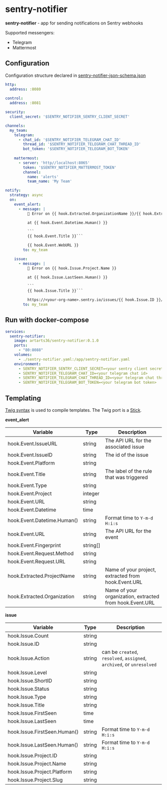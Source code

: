 # sentry-notifier

**sentry-notifier** - app for sending notifications on Sentry webhooks

Supported messengers:
- Telegram
- Mattermost

## Configuration

Configuration structure declared in [sentry-notifier-json-schema.json](./sentry-notifier-json-schema.json)

```yaml
http:
  address: :8080
  
control:
  address: :8081

security:
  client_secret: '$SENTRY_NOTIFIER_SENTRY_CLIENT_SECRET'

channels:
  my_team:
    telegram:
      - chat_id: '$SENTRY_NOTIFIER_TELEGRAM_CHAT_ID'
        thread_id: '$SENTRY_NOTIFIER_TELEGRAM_CHAT_THREAD_ID'
        bot_token: '$SENTRY_NOTIFIER_TELEGRAM_BOT_TOKEN'
        
    mattermost:
      - server: 'http//localhost:8065'
        token: '$SENTRY_NOTIFIER_MATTERMOST_TOKEN'
        channel:
          name: 'alerts'
          team_name: 'My Team'

notify:
  strategy: async
  on:
    event_alert:
      - message: |
          🚨 Error on {{ hook.Extracted.OrganizationName }}/{{ hook.Extracted.ProjectSlug }}

          at {{ hook.Event.Datetime.Human() }}

          ```
          {{ hook.Event.Title }}```

          {{ hook.Event.WebURL }}
        to: my_team

    issue:
      - message: |
          🚨 Error on {{ hook.Issue.Project.Name }}

          at {{ hook.Issue.LastSeen.Human() }}

          ```
          {{ hook.Issue.Title }}```

          https://<your-org-name>.sentry.io/issues/{{ hook.Issue.ID }}/
        to: my_team
```

## Run with docker-compose

```yaml
services:
  sentry-notifier:
    image: artarts36/sentry-notifier:0.1.0
    ports:
      - "80:8088"
    volumes:
      - ./sentry-notifier.yaml:/app/sentry-notifier.yaml
    environment:
      - SENTRY_NOTIFIER_SENTRY_CLIENT_SECRET=<your sentry client secret>
      - SENTRY_NOTIFIER_TELEGRAM_CHAT_ID=<your telegram chat id>
      - SENTRY_NOTIFIER_TELEGRAM_CHAT_THREAD_ID=<your telegram chat thread id>
      - SENTRY_NOTIFIER_TELEGRAM_BOT_TOKEN=<your telegram bot token>
```

## Templating

[Twig syntax](https://twig.symfony.com) is used to compile templates. The Twig port is a [Stick](https://github.com/tyler-sommer/stick).

**event_alert**

| Variable                    | Type     | Description                                              |
|-----------------------------|----------|----------------------------------------------------------|
| hook.Event.IssueURL         | string   | The API URL for the associated issue                     |
| hook.Event.IssueID          | string   | The id of the issue                                      |
| hook.Event.Platform         | string   |                                                          |
| hook.Event.Title            | string   | The label of the rule that was triggered                 |
| hook.Event.Type             | string   |                                                          |
| hook.Event.Project          | integer  |                                                          |
| hook.Event.URL              | string   |                                                          |
| hook.Event.Datetime         | time     |                                                          |
| hook.Event.Datetime.Human() | string   | Format time to `Y-m-d H:i:s`                             |
| hook.Event.URL              | string   | The API URL for the event                                |
| hook.Event.Fingerprint      | string[] |                                                          |
| hook.Event.Request.Method   | string   |                                                          |
| hook.Event.Request.URL      | string   |                                                          |
| hook.Extracted.ProjectName  | string   | Name of your project, extracted from hook.Event.URL      |
| hook.Extracted.Organization | string   | Name of your organization, extracted from hook.Event.URL |

**issue**

| Variable                     | Type   | Description                                                           |
|------------------------------|--------|-----------------------------------------------------------------------|
| hook.Issue.Count             | string |                                                                       |
| hook.Issue.ID                | string |                                                                       |
| hook.Issue.Action            | string | can be `created`, `resolved`, `assigned`, `archived`, or `unresolved` |
| hook.Issue.Level             | string |                                                                       |
| hook.Issue.ShortID           | string |                                                                       |
| hook.Issue.Status            | string |                                                                       |
| hook.Issue.Type              | string |                                                                       |
| hook.Issue.Title             | string |                                                                       |
| hook.Issue.FirstSeen         | time   |                                                                       |
| hook.Issue.LastSeen          | time   |                                                                       |
| hook.Issue.FirstSeen.Human() | string | Format time to `Y-m-d H:i:s`                                          |
| hook.Issue.LastSeen.Human()  | string | Format time to `Y-m-d H:i:s`                                          |
| hook.Issue.Project.ID        | string |                                                                       |
| hook.Issue.Project.Name      | string |                                                                       |
| hook.Issue.Project.Platform  | string |                                                                       |
| hook.Issue.Project.Slug      | string |                                                                       |
